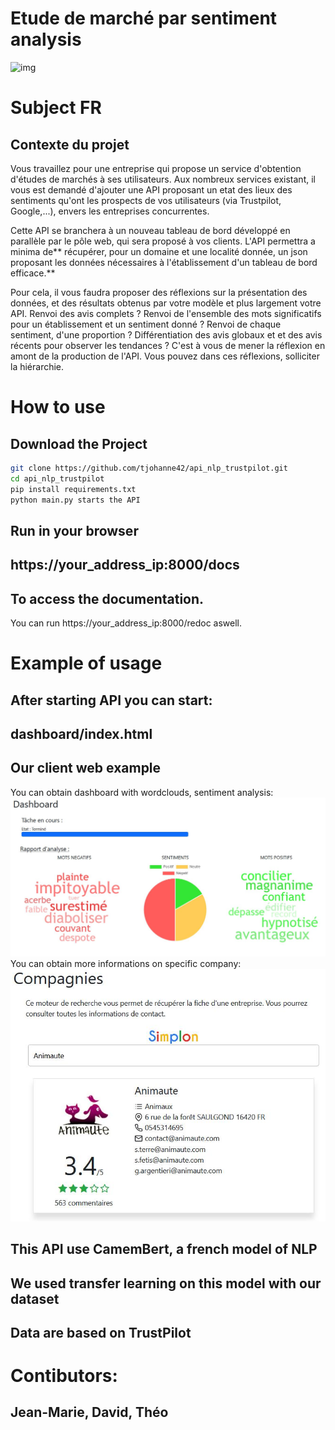 # Etude de marché par sentiment analysis
![img](https://external-content.duckduckgo.com/iu/?u=http%3A%2F%2Ffondation-valentin-ribet.org%2Fwp-content%2Fuploads%2F2016%2F12%2Flogo-simplon.gif&f=1&nofb=1.png)
# Subject FR
## Contexte du projet
Vous travaillez pour une entreprise qui propose un service d'obtention d'études de marchés à ses utilisateurs. Aux nombreux services existant, il vous est demandé d'ajouter une API proposant un etat des lieux des sentiments qu'ont les prospects de vos utilisateurs (via Trustpilot, Google,...), envers les entreprises concurrentes.

Cette API se branchera à un nouveau tableau de bord développé en parallèle par le pôle web, qui sera proposé à vos clients. L'API permettra a minima de** récupérer, pour un domaine et une localité donnée, un json proposant les données nécessaires à l'établissement d'un tableau de bord efficace.**

Pour cela, il vous faudra proposer des réflexions sur la présentation des données, et des résultats obtenus par votre modèle et plus largement votre API.
Renvoi des avis complets ? Renvoi de l'ensemble des mots significatifs pour un établissement et un sentiment donné ? Renvoi de chaque sentiment, d'une proportion ? Différentiation des avis globaux et et des avis récents pour observer les tendances ? C'est à vous de mener la réflexion en amont de la production de l'API. Vous pouvez dans ces réflexions, solliciter la hiérarchie.
# How to use
## Download the Project
```bash
git clone https://github.com/tjohanne42/api_nlp_trustpilot.git
cd api_nlp_trustpilot
pip install requirements.txt
python main.py starts the API  
```
## Run in your browser
## https://your_address_ip:8000/docs
## To access the documentation. 
You can run https://your_address_ip:8000/redoc aswell.
# Example of usage
## After starting API you can start:
## dashboard/index.html
## Our client web example
You can obtain dashboard with wordclouds, sentiment analysis:
![img](images_readme/dashboard.png)
You can obtain more informations on specific company:
![img](images_readme/companies.png)
## This API use CamemBert, a french model of NLP
## We used transfer learning on this model with our dataset
## Data are based on TrustPilot
# Contibutors:
## Jean-Marie, David, Théo